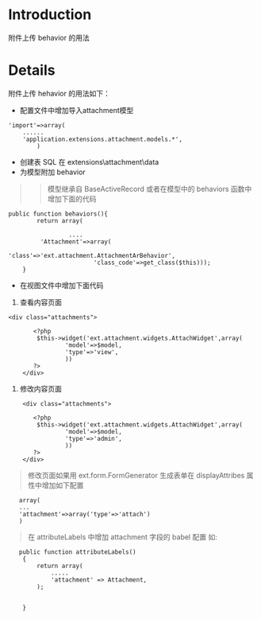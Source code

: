 # Introduction #

附件上传 behavior 的用法


# Details #

附件上传 hehavior 的用法如下：
  * 配置文件中增加导入attachment模型
```
'import'=>array(
    ......
    'application.extensions.attachment.models.*',
		)
```
  * 创建表 SQL 在 extensions\attachment\data
  * 为模型附加 behavior
> > 模型继承自 BaseActiveRecord
> > 或者在模型中的 behaviors 函数中增加下面的代码
```
public function behaviors(){
		return array( 

                 ....
		 'Attachment'=>array(
						'class'=>'ext.attachment.AttachmentArBehavior',
						'class_code'=>get_class($this)));
	}
```

  * 在视图文件中增加下面代码
  1. 查看内容页面
```
<div class="attachments">
	
	   <?php 
	    $this->widget('ext.attachment.widgets.AttachWidget',array(
	    		'model'=>$model,
	    		'type'=>'view',
	    		))
	   ?>
	</div>
```
  1. 修改内容页面
```
	<div class="attachments">
	
	   <?php 
	    $this->widget('ext.attachment.widgets.AttachWidget',array(
	    		'model'=>$model,
	    		'type'=>'admin',
	    		))
	   ?>
	</div>

```

> 修改页面如果用 ext.form.FormGenerator 生成表单在 displayAttribes 属性中增加如下配置
```
   array(
   ...
   'attachment'=>array('type'=>'attach')
   )
```
> 在 attributeLabels 中增加 attachment 字段的 babel 配置 如:
```
   public function attributeLabels()
	{
		return array(
			.....
			'attachment' => Attachment,
		);
		
		
	}
```